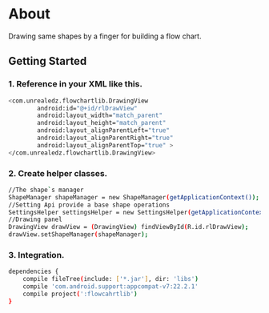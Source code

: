 About
===
Drawing same shapes by a finger for building a flow chart.

## Getting Started

### 1. Reference in your XML like this.
```bash
<com.unrealedz.flowchartlib.DrawingView
        android:id="@+id/rlDrawView"
        android:layout_width="match_parent"
        android:layout_height="match_parent"
        android:layout_alignParentLeft="true"
        android:layout_alignParentRight="true"
        android:layout_alignParentTop="true" >
</com.unrealedz.flowchartlib.DrawingView>
```

### 2. Create helper classes.
```bash
//The shape`s manager 
ShapeManager shapeManager = new ShapeManager(getApplicationContext());
//Setting Api provide a base shape operations 
SettingsHelper settingsHelper = new SettingsHelper(getApplicationContext(), shapeManager);
//Drawing panel
DrawingView drawView = (DrawingView) findViewById(R.id.rlDrawView);
drawView.setShapeManager(shapeManager);
```

### 3. Integration.
```bash
dependencies {
    compile fileTree(include: ['*.jar'], dir: 'libs')
    compile 'com.android.support:appcompat-v7:22.2.1'
    compile project(':flowcahrtlib')
}
```


